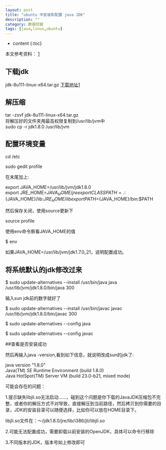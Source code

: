 ```yaml
---
layout: post
title: "ubuntu 中安装和配置 java JDK"
description: ""
category: 数据挖掘
tags: [java,linux,ubuntu]
---
```

* content
{:toc}

本文参考资料： [1](http://www.cnblogs.com/bluestorm/archive/2012/05/10/2493592.html)





## 下载jdk

jdk-8u111-linux-x64.tar.gz [下载地址1](http://www.oracle.com/technetwork/cn/java/javase/downloads/jdk8-downloads-2133151-zhs.html)

## 解压缩

 tar -zxvf jdk-8u111-linux-x64.tar.gz   
 将解压好的文件夹用最高权限复制到/usr/lib/jvm中   
sudo cp -r jdk1.8.0 /usr/lib/jvm  

## 配置环境变量

cd /etc

sudo gedit profile

在末尾加上:

export JAVA_HOME=/usr/lib/jvm/jdk1.8.0   
export JRE_HOME=${JAVA_HOME}/jre   
export CLASSPATH=.:${JAVA_HOME}/lib:${JRE_HOME}/lib   
export PATH=${JAVA_HOME}/bin:$PATH   

然后保存关闭，使用source更新下

source profile

使用env命令察看JAVA_HOME的值

$ env

如果JAVA_HOME=/usr/lib/jvm/jdk1.7.0_21，说明配置成功。

## 将系统默认的jdk修改过来

$ sudo update-alternatives --install /usr/bin/java java /usr/lib/jvm/jdk1.8.0/bin/java 300 

输入sun jdk前的数字就好了

$ sudo update-alternatives --install /usr/bin/javac javac /usr/lib/jvm/jdk1.8.0/bin/javac 300 

$ sudo update-alternatives --config java 

$ sudo update-alternatives --config javac

##查看是否安装成功

然后再输入java -version,看到如下信息，就说明改成sun的jdk了:

java version "1.8.0"   
Java(TM) SE Runtime Environment (build 1.8.0)  
Java HotSpot(TM) Server VM (build 23.0-b21, mixed mode)  

 

可能会存在的问题：

1.提示缺失libjli.so无法启动……，碰到这个问题是你下载的JavaJDK压缩包不完整，或者你的解压方式不对导致，直接解压到当前路径，然后拷贝到你需要的目录，JDK的安装目录可以随便选择，比如你可以放在HOME目录下。

libjli.so文件在：～/jdk1.8.0/jre/lib/i386/jli/libjli.so

2.可能无法配置成功，需要卸载以前安装的OpenJDK，具体可以命令行移除

3.不同版本的JDK，版本号如上修改即可
